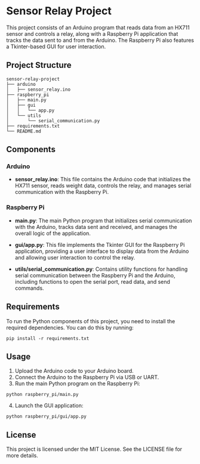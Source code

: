 # Sensor Relay Project

This project consists of an Arduino program that reads data from an HX711 sensor and controls a relay, along with a Raspberry Pi application that tracks the data sent to and from the Arduino. The Raspberry Pi also features a Tkinter-based GUI for user interaction.

## Project Structure

```
sensor-relay-project
├── arduino
│   ├── sensor_relay.ino
├── raspberry_pi
│   ├── main.py
│   ├── gui
│   │   └── app.py
│   └── utils
│       └── serial_communication.py
├── requirements.txt
└── README.md
```

## Components

### Arduino

- **sensor_relay.ino**: This file contains the Arduino code that initializes the HX711 sensor, reads weight data, controls the relay, and manages serial communication with the Raspberry Pi.

### Raspberry Pi

- **main.py**: The main Python program that initializes serial communication with the Arduino, tracks data sent and received, and manages the overall logic of the application.

- **gui/app.py**: This file implements the Tkinter GUI for the Raspberry Pi application, providing a user interface to display data from the Arduino and allowing user interaction to control the relay.

- **utils/serial_communication.py**: Contains utility functions for handling serial communication between the Raspberry Pi and the Arduino, including functions to open the serial port, read data, and send commands.

## Requirements

To run the Python components of this project, you need to install the required dependencies. You can do this by running:

```
pip install -r requirements.txt
```

## Usage

1. Upload the Arduino code to your Arduino board.
2. Connect the Arduino to the Raspberry Pi via USB or UART.
3. Run the main Python program on the Raspberry Pi:

```
python raspberry_pi/main.py
```

4. Launch the GUI application:

```
python raspberry_pi/gui/app.py
```

## License

This project is licensed under the MIT License. See the LICENSE file for more details.